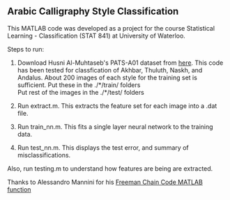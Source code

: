 ## Arabic Calligraphy Style Classification

This MATLAB code was developed as a project for the course Statistical Learning - Classification (STAT 841) at University of Waterloo. 

Steps to run: 

1.  Download Husni Al-Muhtaseb's PATS-A01 dataset from [here](http://goo.gl/JE9vY1). 
    This code has been tested for classfication of Akhbar, Thuluth, Naskh, and Andalus. 
    About 200 images of each style for the training set is sufficient. Put these in the ./\*/train/ folders   
    Put rest of the images in the ./\*/test/ folders
	
2.  Run extract.m. This extracts the feature set for each image into a .dat file.

3.  Run train_nn.m. This fits a single layer neural network to the training data. 

4.  Run test_nn.m. This displays the test error, and summary of misclassifications. 


Also, run testing.m to understand how features are being are extracted. 

Thanks to  Alessandro Mannini for his [Freeman Chain Code MATLAB function](http://www.mathworks.com/matlabcentral/fileexchange/29518-freeman-chain-code)